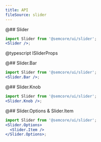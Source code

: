 ```yaml
---
title: API
fileSource: slider
---
```


@## Slider

```jsx
import Slider from '@semcore/ui/slider';
<Slider />;
```

@typescript ISliderProps

@## Slider.Bar

```jsx
import Slider from '@semcore/ui/slider';
<Slider.Bar />;
```

@## Slider.Knob

```jsx
import Slider from '@semcore/ui/slider';
<Slider.Knob />;
```

@## Slider.Options & Slider.Item

```jsx
import Slider from '@semcore/ui/slider';
<Slider.Options>
  <Slider.Item />
</Slider.Options>;
```

